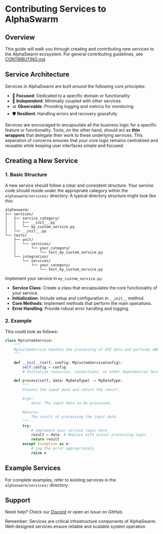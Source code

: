 # Contributing Services to AlphaSwarm

## Overview

This guide will walk you through creating and contributing new services to the AlphaSwarm ecosystem.
For general contributing guidelines, see [CONTRIBUTING.md](../CONTRIBUTING.md).

## Service Architecture

Services in AlphaSwarm are built around the following core principles:

- 🎯 **Focused**: Dedicated to a specific domain or functionality
- 🔌 **Independent**: Minimally coupled with other services
- 📊 **Observable**: Providing logging and metrics for monitoring
- 🛡️ **Resilient**: Handling errors and recovery gracefully

Services are encouraged to encapsulate all the business logic for a specific feature or functionality. Tools, on the other hand, should act as **thin wrappers** that delegate their work to these underlying services. This separation of concerns ensures that your core logic remains centralized and reusable while keeping user interfaces simple and focused.

## Creating a New Service

### 1. Basic Structure

A new service should follow a clear and consistent structure. Your service code should reside under the appropriate category within the `alphaswarm/services/` directory. A typical directory structure might look like this:

```
alphaswarm/
├── services/
│   ├── service_category/
│   │   ├── __init__.py
│   │   └── my_custom_service.py
│   └── __init__.py
└── tests/
    ├── unit/
    │   └── services/
    │       └── your_category/
    │           └── test_my_custom_service.py
    └── integration/
        └── services/
            └── your_category/
                └── test_my_custom_service.py
```

Implement your service in `my_custom_service.py`:

- **Service Class**: Create a class that encapsulates the core functionality of your service.
- **Initialization**: Include setup and configuration in `__init__` method.
- **Core Methods**: Implement methods that perform the main operations.
- **Error Handling**: Provide robust error handling and logging.

### 2. Example

This could look as follows:

```python
class MyCustomService:
    """
    MyCustomService handles the processing of XYZ data and performs ABC operations.
    """

    def __init__(self, config: MyCustomServiceConfig):
        self.config = config
        # Initialize resources, connections, or other dependencies here

    def process(self, data: MyDataType) -> MyDataType:
        """
        Process the input data and return the result.
        
        Args:
            data: The input data to be processed.
        
        Returns:
            The result of processing the input data.
        """
        try:
            # Implement your service logic here
            result = data  # Replace with actual processing logic
            return result
        except Exception as e:
            # Log the error appropriately
            raise e
```

## Example Services

For complete examples, refer to existing services in the `alphaswarm/services/` directory.

## Support

Need help? Check our [Discord](https://discord.gg/theoriq-dev) or open an issue on GitHub.

Remember: Services are critical infrastructure components of AlphaSwarm. Well-designed services ensure reliable and scalable system operation.

